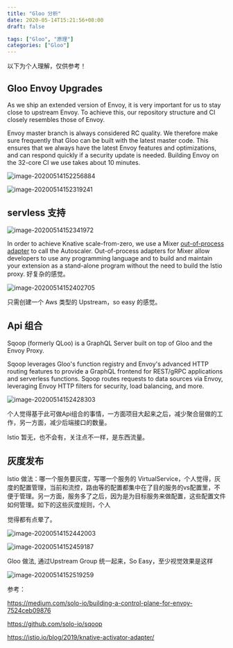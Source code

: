 ```yaml
---
title: "Gloo 分析"
date: 2020-05-14T15:21:56+08:00
draft: false

tags: ["Gloo", "原理"]
categories: ["Gloo"]
---
```


以下为个人理解，仅供参考！

## Gloo Envoy Upgrades

As we ship an extended version of Envoy, it is very important for us to stay close to upstream Envoy. To achieve this, our repository structure and CI closely resembles those of Envoy.

Envoy master branch is always considered RC quality. We therefore make sure frequently that Gloo can be built with the latest master code. This ensures that we always have the latest Envoy features and optimizations, and can respond quickly if a security update is needed. Building Envoy on the 32-core CI we use takes about 10 minutes.

![image-20200514152256884](https://cdn.jsdelivr.net/gh/garroshh/figurebed/2020/image-20200514152256884.png)      

![image-20200514152319241](https://cdn.jsdelivr.net/gh/garroshh/figurebed/2020/image-20200514152319241.png)



## servless 支持

![image-20200514152341972](https://cdn.jsdelivr.net/gh/garroshh/figurebed/2020/image-20200514152341972.png)

In order to achieve Knative scale-from-zero, we use a Mixer [out-of-process adapter](https://github.com/istio/istio/wiki/Mixer-Out-Of-Process-Adapter-Dev-Guide) to call the Autoscaler. Out-of-process adapters for Mixer allow developers to use any programming language and to build and maintain your extension as a stand-alone program without the need to build the Istio proxy. 好复杂的感觉。



![image-20200514152402705](https://cdn.jsdelivr.net/gh/garroshh/figurebed/2020/image-20200514152402705.png)

只需创建一个 Aws 类型的 Upstream，so easy 的感觉。



## Api 组合

Sqoop (formerly QLoo) is a GraphQL Server built on top of Gloo and the Envoy Proxy.

Sqoop leverages Gloo's function registry and Envoy's advanced HTTP routing features to provide a GraphQL frontend for REST/gRPC applications and serverless functions. Sqoop routes requests to data sources via Envoy, leveraging Envoy HTTP filters for security, load balancing, and more.

![image-20200514152428303](https://cdn.jsdelivr.net/gh/garroshh/figurebed/2020/image-20200514152428303.png)

个人觉得基于此可做Api组合的事情，一方面项目大起来之后，减少聚合层做的工作，另一方面，减少后端接口的数量。

Istio 暂无，也不会有，关注点不一样，是东西流量。



## 灰度发布

Istio 做法：哪一个服务要灰度，写哪一个服务的 VirtualService，个人觉得，灰度的配置管理，当前和流控，路由等的配置都集中在了目的服务的vs配置里，不便于管理。另一方面，服务多了之后，因为是为目标服务来做配置，这些配置文件如何管理。如下的这些灰度规则，个人

觉得都有点晕了。

![image-20200514152442003](https://cdn.jsdelivr.net/gh/garroshh/figurebed/2020/image-20200514152442003.png)

![image-20200514152459187](https://cdn.jsdelivr.net/gh/garroshh/figurebed/2020/image-20200514152459187.png)

Gloo 做法, 通过Upstream Group 统一起来，So Easy，至少视觉效果是这样

![image-20200514152519259](https://cdn.jsdelivr.net/gh/garroshh/figurebed/2020/image-20200514152519259.png)





参考：

https://medium.com/solo-io/building-a-control-plane-for-envoy-7524ceb09876

https://github.com/solo-io/sqoop

https://istio.io/blog/2019/knative-activator-adapter/